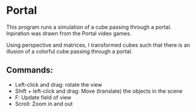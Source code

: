 # Portal

This program runs a simulation of a cube passing through a portal. Inpiration was drawn from the Portal video games.

Using perspective and matrices, I transformed cubes such that there is an illusion of a colorful cube passing through a portal.

## Commands:
- Left-click and drag: rotate the view
- Shift + left-click and drag: Move (translate) the objects in the scene
- F: Update field of view
- Scroll: Zoom in and out
